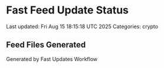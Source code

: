 # Fast Feed Update Status
Last updated: Fri Aug 15 18:15:18 UTC 2025
Categories: crypto

## Feed Files Generated

Generated by Fast Updates Workflow
